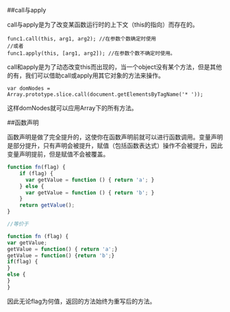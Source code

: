 ##call与apply

call与apply是为了改变某函数运行时的上下文（this的指向）而存在的。

    func1.call(this, arg1, arg2); //在参数个数确定时使用
    //或者
    func1.apply(this, [arg1, arg2]); //在参数个数不确定时使用。

call和apply是为了动态改变this而出现的，当一个object没有某个方法，但是其他的有，我们可以借助call或apply用其它对象的方法来操作。

    var domNodes = Array.prototype.slice.call(document.getElementsByTagName('* '));

这样domNodes就可以应用Array下的所有方法。

##函数声明

函数声明是做了完全提升的，这使你在函数声明前就可以进行函数调用。变量声明是部分提升，只有声明会被提升，赋值（包括函数表达式）操作不会被提升，因此变量声明提前，但是赋值不会被覆盖。

```js
function fn(flag) {
    if (flag) {
      var getValue = function () { return 'a'; }
    } else {
      var getValue = function () { return 'b'; }
    }
    return getValue();
}

//等价于

function fn (flag) {
var getValue;
getValue = function() { return 'a';}
getValue = function() {return 'b';}
if(flag) {
}
else {
}
}
```
因此无论flag为何值，返回的方法始终为重写后的方法。
